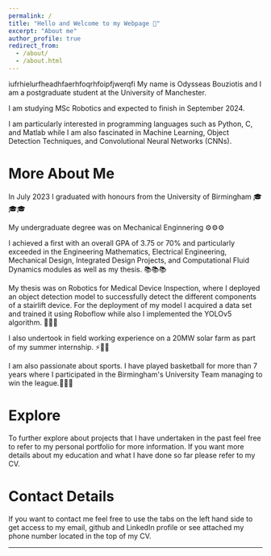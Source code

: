 ```yaml
---
permalink: /
title: "Hello and Welcome to my Webpage 👋"
excerpt: "About me"
author_profile: true
redirect_from: 
  - /about/
  - /about.html
---
```



iufrhielurfheadhfaerhfoqrhfoipfjwerqfi
My name is Odysseas Bouziotis and I am a postgraduate student at the University of Manchester.

I am studying MSc Robotics and expected to finish in September 2024.

I am particularly interested in programming languages such as Python, C, and Matlab while I am also fascinated in Machine Learning, Object Detection Techniques, and Convolutional Neural Networks (CNNs).

More About Me
======

In July 2023 I graduated with honours from the University of Birmingham 🎓🎓🎓

My undergraduate degree was on Mechanical Enginnering ⚙️⚙️⚙️

I achieved a first with an overall GPA of 3.75 or 70% and particularly exceeded in the Engineering Mathematics, Electrical Engineering, Mechanical Design, Integrated Design Projects, and Computational Fluid Dynamics modules as well as my thesis. 📚📚📚

My thesis was on Robotics for Medical Device Inspection, where I deployed an object detection model to successfully detect the different components of a stairlift device. For the deployment of my model I acquired a data set and trained it using Roboflow while also I implemented the YOLOv5 algorithm. 🤖🤖🤖

I also undertook in field working experience on a 20MW solar farm as part of my summer internship. ⚡🔋🌞  

I am also passionate about sports. I have played basketball for more than 7 years where I participated in the Birmingham's University Team managing to win the league.🏀🏀🏀

Explore
======
To further explore about projects that I have undertaken in the past feel free to refer to my personal portfolio for more information. If you want more details about my education and what I have done so far please refer to my CV.

Contact Details
======
If you want to contact me feel free to use the tabs on the left hand side to get access to my email, github and LinkedIn profile or see attached my phone number located in the top of my CV.

------

